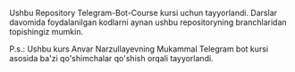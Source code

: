 Ushbu Repository Telegram-Bot-Course kursi uchun tayyorlandi. 
Darslar davomida foydalanilgan kodlarni aynan ushbu repositoryning branchlaridan topishingiz mumkin.

P.s.: Ushbu kurs Anvar Narzullayevning Mukammal Telegram bot kursi asosida ba'zi qo'shimchalar qo'shish orqali tayyorlandi.
